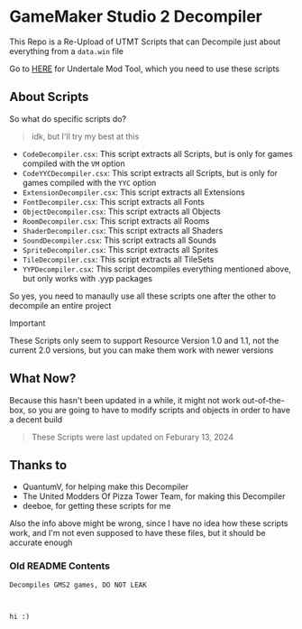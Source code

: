 # GameMaker Studio 2 Decompiler
This Repo is a Re-Upload of UTMT Scripts that can Decompile just about everything from a ```data.win``` file

Go to [HERE](https://github.com/UnderminersTeam/UndertaleModTool) for Undertale Mod Tool, which you need to use these scripts

## About Scripts
So what do specific scripts do?
> idk, but I'll try my best at this

- ```CodeDecompiler.csx```: This script extracts all Scripts, but is only for games compiled with the ```VM``` option
- ```CodeYYCDecompiler.csx```: This script extracts all Scripts, but is only for games compiled with the ```YYC``` option
- ```ExtensionDecompiler.csx```: This script extracts all Extensions
- ```FontDecompiler.csx```: This script extracts all Fonts
- ```ObjectDecompiler.csx```: This script extracts all Objects
- ```RoomDecompiler.csx```: This script extracts all Rooms
- ```ShaderDecompiler.csx```: This script extracts all Shaders
- ```SoundDecompiler.csx```: This script extracts all Sounds
- ```SpriteDecompiler.csx```: This script extracts all Sprites
- ```TileDecompiler.csx```: This script extracts all TileSets
- ```YYPDecompiler.csx```: This script decompiles everything mentioned above, but only works with .yyp packages

So yes, you need to manaully use all these scripts one after the other to decompile an entire project

> [!IMPORTANT]
> These Scripts only seem to support Resource Version 1.0 and 1.1, not the current 2.0 versions, but you can make them work with newer versions

## What Now?
Because this hasn't been updated in a while, it might not work out-of-the-box, so you are going to have to modify scripts and objects in order to have a decent build
> These Scripts were last updated on Feburary 13, 2024

## Thanks to
- QuantumV, for helping make this Decompiler
- The United Modders Of Pizza Tower Team, for making this Decompiler
- deeboe, for getting these scripts for me

Also the info above might be wrong, since I have no idea how these scripts work, and I'm not even supposed to have these files, but it should be accurate enough

### Old README Contents
```
Decompiles GMS2 games, DO NOT LEAK



hi :)
```

